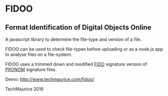 FIDOO
=====

Format Identification of Digital Objects Online
-----

A javascript library to determine the file-type and version of a file.

FIDOO can be used to check file-types before uploading or as a node.js app to analyse files on a file-system.

FIDOO uses a trimmed down and modified  [FIDO](https://github.com/openpreserve/fido/) signature version of [PRONOM](http://www.nationalarchives.gov.uk/pronom/) signature files.

Demo: <http://www.techmaurice.com/fidoo/>

TechMaurice 2016